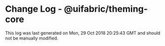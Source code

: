 # Change Log - @uifabric/theming-core

This log was last generated on Mon, 29 Oct 2018 20:25:43 GMT and should not be manually modified.
